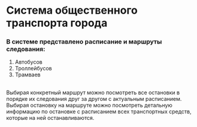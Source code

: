 # Система общественного транспорта города
### В системе представлено расписание и маршруты следования:
1. Автобусов
2. Троллейбусов
3. Трамваев
<br/>
Выбирая конкретный маршрут можно посмотреть все остановки в порядке их следования друг за другом с актуальным расписанием.
Выбирая остановку на маршруте можно посмотреть детальную информацию по остановке с расписанием всех транспортных средств, которые на ней останавливаются.
